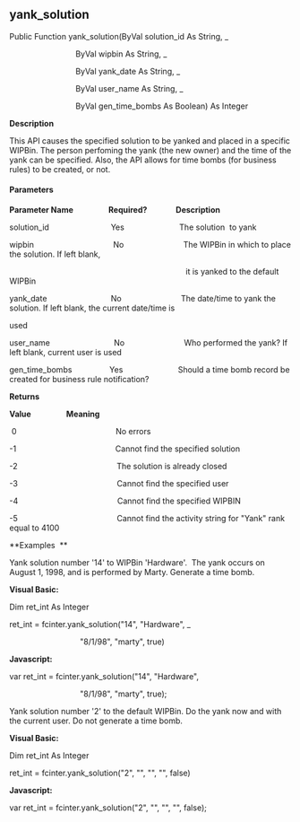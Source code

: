 yank_solution
-------------

Public Function yank_solution(ByVal solution_id As String, _

                              ByVal wipbin As String, _

                              ByVal yank_date As String, _

                              ByVal user_name As String, _

                              ByVal gen_time_bombs As Boolean) As Integer

**Description**

This API causes the specified solution to be yanked and placed in a specific WIPBin. The person perfoming the yank (the new owner) and the time of the yank can be specified. Also, the API allows for time bombs (for business rules) to be created, or not.

#### Parameters
**Parameter Name**                **Required?**             **Description**

solution_id                            Yes                         The solution  to yank

wipbin                                    No                           The WIPBin in which to place the solution. If left blank,

                                                                                it is yanked to the default WIPBin

yank_date                             No                           The date/time to yank the solution. If left blank, the current date/time is

used

user_name                             No                           Who performed the yank? If left blank, current user is used

gen_time_bombs                 Yes                         Should a time bomb record be created for business rule notification?

**Returns**

**Value**                **Meaning**

 0                                             No errors

-1                                             Cannot find the specified solution

-2                                             The solution is already closed

-3                                             Cannot find the specified user

-4                                             Cannot find the specified WIPBIN

-5                                             Cannot find the activity string for "Yank" rank equal to 4100

**Examples  **

 Yank solution number '14' to WIPBin 'Hardware'.  The yank occurs on August 1, 1998, and is performed by Marty. Generate a time bomb.

**Visual Basic:**

Dim ret_int As Integer

ret_int = fcinter.yank_solution("14", "Hardware", _

                                "8/1/98", "marty", true)

**Javascript:**

var ret_int = fcinter.yank_solution("14", "Hardware",

                                "8/1/98", "marty", true);

 Yank solution number '2' to the default WIPBin. Do the yank now and with the current user. Do not generate a time bomb.

**Visual Basic:**

Dim ret_int As Integer

ret_int = fcinter.yank_solution("2", "", "", "", false)

**Javascript:**

var ret_int = fcinter.yank_solution("2", "", "", "", false);